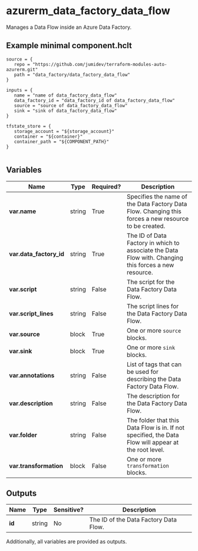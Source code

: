 # azurerm_data_factory_data_flow

Manages a Data Flow inside an Azure Data Factory.

## Example minimal component.hclt

```hcl
source = {
   repo = "https://github.com/jumidev/terraform-modules-auto-azurerm.git" 
   path = "data_factory/data_factory_data_flow" 
}

inputs = {
   name = "name of data_factory_data_flow" 
   data_factory_id = "data_factory_id of data_factory_data_flow" 
   source = "source of data_factory_data_flow" 
   sink = "sink of data_factory_data_flow" 
}

tfstate_store = {
   storage_account = "${storage_account}" 
   container = "${container}" 
   container_path = "${COMPONENT_PATH}" 
}


```

## Variables

| Name | Type | Required? |  Description |
| ---- | ---- | --------- |  ----------- |
| **var.name** | string | True | Specifies the name of the Data Factory Data Flow. Changing this forces a new resource to be created. | 
| **var.data_factory_id** | string | True | The ID of Data Factory in which to associate the Data Flow with. Changing this forces a new resource. | 
| **var.script** | string | False | The script for the Data Factory Data Flow. | 
| **var.script_lines** | string | False | The script lines for the Data Factory Data Flow. | 
| **var.source** | block | True | One or more `source` blocks. | 
| **var.sink** | block | True | One or more `sink` blocks. | 
| **var.annotations** | string | False | List of tags that can be used for describing the Data Factory Data Flow. | 
| **var.description** | string | False | The description for the Data Factory Data Flow. | 
| **var.folder** | string | False | The folder that this Data Flow is in. If not specified, the Data Flow will appear at the root level. | 
| **var.transformation** | block | False | One or more `transformation` blocks. | 



## Outputs

| Name | Type | Sensitive? | Description |
| ---- | ---- | --------- | --------- |
| **id** | string | No  | The ID of the Data Factory Data Flow. | 

Additionally, all variables are provided as outputs.

